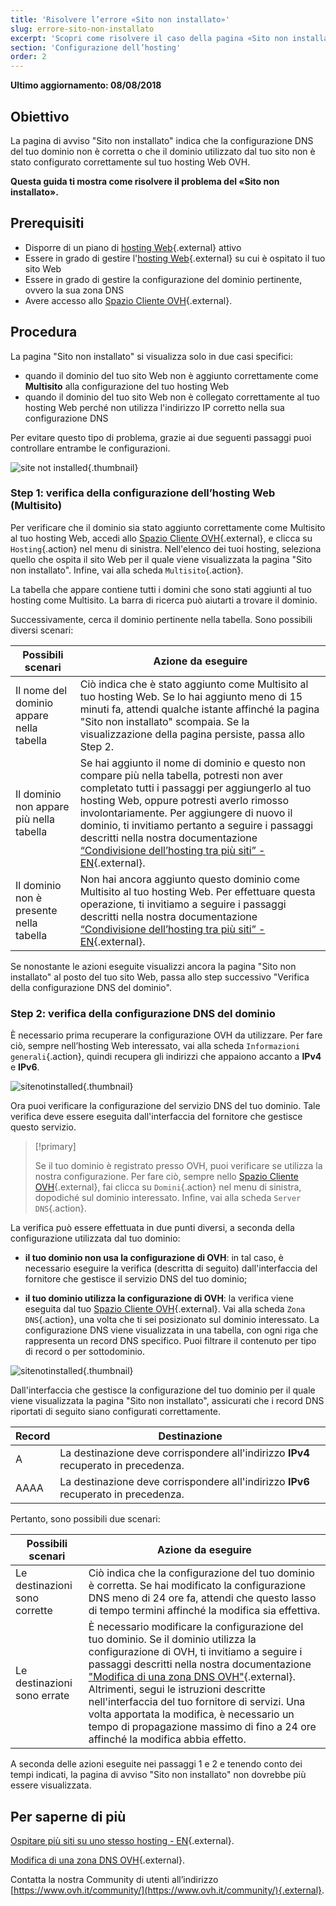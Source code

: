 ```yaml
---
title: 'Risolvere l’errore «Sito non installato»'
slug: errore-sito-non-installato
excerpt: 'Scopri come risolvere il caso della pagina «Sito non installato»'
section: 'Configurazione dell’hosting'
order: 2
---
```


**Ultimo aggiornamento: 08/08/2018**

## Obiettivo

La pagina di avviso "Sito non installato" indica che la configurazione DNS del tuo dominio non è corretta o che il dominio utilizzato dal tuo sito non è stato configurato correttamente sul tuo hosting Web OVH.

**Questa guida ti mostra come risolvere il problema del «Sito non installato».**


## Prerequisiti

- Disporre di un piano di [hosting Web](https://www.ovh.it/hosting-web/){.external} attivo
- Essere in grado di gestire l'[hosting Web](https://www.ovh.it/hosting-web/){.external} su cui è ospitato il tuo sito Web
- Essere in grado di gestire la configurazione del dominio pertinente, ovvero la sua zona DNS
- Avere accesso allo [Spazio Cliente OVH](https://www.ovh.com/auth/?action=gotomanager&from=https://www.ovh.it/&ovhSubsidiary=it){.external}.


## Procedura

La pagina "Sito non installato" si visualizza solo in due casi specifici:

- quando il dominio del tuo sito Web non è aggiunto correttamente come **Multisito** alla configurazione del tuo hosting Web
- quando il dominio del tuo sito Web non è collegato correttamente al tuo hosting Web perché non utilizza l'indirizzo IP corretto nella sua configurazione DNS

Per evitare questo tipo di problema, grazie ai due seguenti passaggi puoi controllare entrambe le configurazioni.

![site not installed](images/site-not-installed-webpage.png){.thumbnail}

### Step 1: verifica della configurazione dell’hosting Web (Multisito)

Per verificare che il dominio sia stato aggiunto correttamente come Multisito al tuo hosting Web, accedi allo [Spazio Cliente OVH](https://www.ovh.com/auth/?action=gotomanager&from=https://www.ovh.it/&ovhSubsidiary=it){.external}, e clicca su `Hosting`{.action} nel menu di sinistra. Nell'elenco dei tuoi hosting, seleziona quello che ospita il sito Web per il quale viene visualizzata la pagina "Sito non installato". Infine, vai alla scheda `Multisito`{.action}.

La tabella che appare contiene tutti i domini che sono stati aggiunti al tuo hosting come Multisito. La barra di ricerca può aiutarti a trovare il dominio.

Successivamente, cerca il dominio pertinente nella tabella. Sono possibili diversi scenari:

|Possibili scenari|Azione da eseguire|
|---|---|
|Il nome del dominio appare nella tabella|Ciò indica che è stato aggiunto come Multisito al tuo hosting Web. Se lo hai aggiunto meno di 15 minuti fa, attendi qualche istante affinché la pagina "Sito non installato" scompaia. Se la visualizzazione della pagina persiste, passa allo Step 2.|
|Il dominio non appare più nella tabella|Se hai aggiunto il nome di dominio e questo non compare più nella tabella, potresti non aver completato tutti i passaggi per aggiungerlo al tuo hosting Web, oppure potresti averlo rimosso involontariamente. Per aggiungere di nuovo il dominio, ti invitiamo pertanto a seguire i passaggi descritti nella nostra documentazione [“Condivisione dell’hosting tra più siti” - EN](https://docs.ovh.com/gb/en/hosting/multisites-configuring-multiple-websites/){.external}.|
|Il dominio non è presente nella tabella|Non hai ancora aggiunto questo dominio come Multisito al tuo hosting Web. Per effettuare questa operazione, ti invitiamo a seguire i passaggi descritti nella nostra documentazione [“Condivisione dell’hosting tra più siti” - EN](https://docs.ovh.com/gb/en/hosting/multisites-configuring-multiple-websites/){.external}.|

Se nonostante le azioni eseguite visualizzi ancora la pagina "Sito non installato" al posto del tuo sito Web, passa allo step successivo "Verifica della configurazione DNS del dominio".

### Step 2: verifica della configurazione DNS del dominio

È necessario prima recuperare la configurazione OVH da utilizzare. Per fare ciò, sempre nell’hosting Web interessato, vai alla scheda `Informazioni generali`{.action}, quindi recupera gli indirizzi che appaiono accanto a **IPv4** e **IPv6**.

![sitenotinstalled](images/site-not-installed-know-a-records.png){.thumbnail}

Ora puoi verificare la configurazione del servizio DNS del tuo dominio. Tale verifica deve essere eseguita dall'interfaccia del fornitore che gestisce questo servizio.

> [!primary]
>
> Se il tuo dominio è registrato presso OVH, puoi verificare se utilizza la nostra configurazione. Per fare ciò, sempre nello [Spazio Cliente OVH](https://www.ovh.com/auth/?action=gotomanager&from=https://www.ovh.it/&ovhSubsidiary=it){.external}, fai clicca su `Domini`{.action} nel menu di sinistra, dopodiché sul dominio interessato. Infine, vai alla scheda `Server DNS`{.action}.
>

La verifica può essere effettuata in due punti diversi, a seconda della configurazione utilizzata dal tuo dominio:

- **il tuo dominio non usa la configurazione di OVH**\: in tal caso, è necessario eseguire la verifica (descritta di seguito) dall'interfaccia del fornitore che gestisce il servizio DNS del tuo dominio;

- **il tuo dominio utilizza la configurazione di OVH**\: la verifica viene eseguita dal tuo [Spazio Cliente OVH](https://www.ovh.com/auth/?action=gotomanager&from=https://www.ovh.it/&ovhSubsidiary=it){.external}. Vai alla scheda `Zona DNS`{.action}, una volta che ti sei posizionato sul dominio interessato. La configurazione DNS viene visualizzata in una tabella, con ogni riga che rappresenta un record DNS specifico. Puoi filtrare il contenuto per tipo di record o per sottodominio.

![sitenotinstalled](images/site-not-installed-edit-ovh-dns-zone.png){.thumbnail}

Dall'interfaccia che gestisce la configurazione del tuo dominio per il quale viene visualizzata la pagina "Sito non installato", assicurati che i record DNS riportati di seguito siano configurati correttamente.

|Record|Destinazione|
|---|---|
|A|La destinazione deve corrispondere all'indirizzo **IPv4** recuperato in precedenza.|
|AAAA|La destinazione deve corrispondere all'indirizzo **IPv6** recuperato in precedenza.|

Pertanto, sono possibili due scenari:

|Possibili scenari|Azione da eseguire|
|---|---|
|Le destinazioni sono corrette|Ciò indica che la configurazione del tuo dominio è corretta. Se hai modificato la configurazione DNS meno di 24 ore fa, attendi che questo lasso di tempo termini affinché la modifica sia effettiva.|
|Le destinazioni sono errate|È necessario modificare la configurazione del tuo dominio. Se il dominio utilizza la configurazione di OVH, ti invitiamo a seguire i passaggi descritti nella nostra documentazione ["Modifica di una zona DNS OVH"](https://docs.ovh.com/pt/domains/alojamento_partilhado_como_editar_a_minha_zona_dns/){.external}. Altrimenti, segui le istruzioni descritte nell'interfaccia del tuo fornitore di servizi. Una volta apportata la modifica, è necessario un tempo di propagazione massimo di fino a 24 ore affinché la modifica abbia effetto.|

A seconda delle azioni eseguite nei passaggi 1 e 2 e tenendo conto dei tempi indicati, la pagina di avviso "Sito non installato" non dovrebbe più essere visualizzata.

## Per saperne di più 

[Ospitare più siti su uno stesso hosting - EN](https://docs.ovh.com/gb/en/hosting/multisites-configuring-multiple-websites/){.external}.

[Modifica di una zona DNS OVH](https://docs.ovh.com/pt/domains/alojamento_partilhado_como_editar_a_minha_zona_dns/){.external}.

Contatta la nostra Community di utenti all’indirizzo [https://www.ovh.it/community/](https://www.ovh.it/community/){.external}.